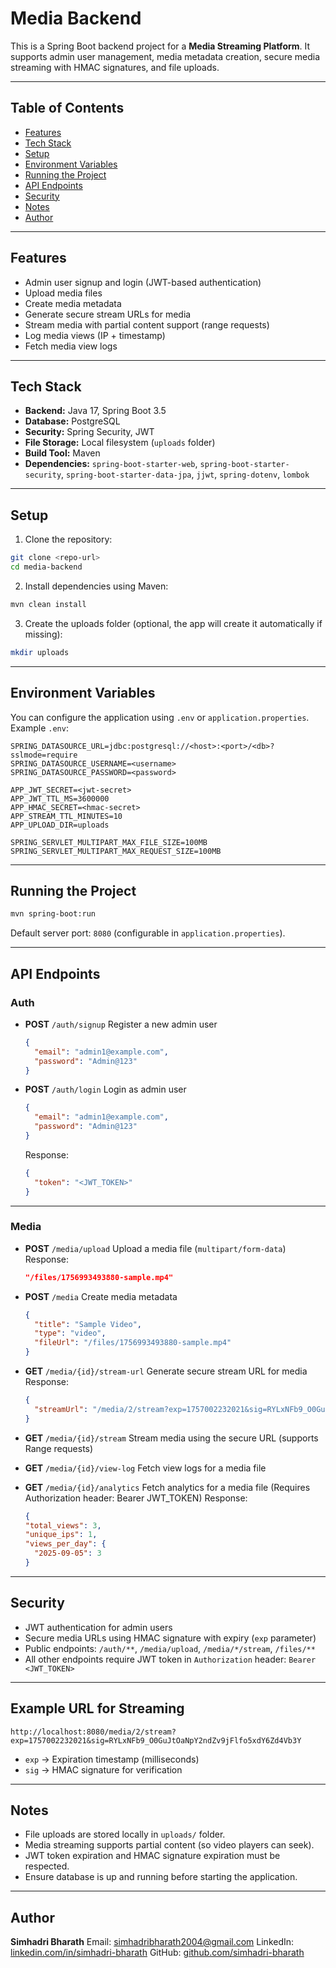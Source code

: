 # Media Backend

This is a Spring Boot backend project for a **Media Streaming Platform**. It supports admin user management, media metadata creation, secure media streaming with HMAC signatures, and file uploads.

---

## Table of Contents

* [Features](#features)
* [Tech Stack](#tech-stack)
* [Setup](#setup)
* [Environment Variables](#environment-variables)
* [Running the Project](#running-the-project)
* [API Endpoints](#api-endpoints)
* [Security](#security)
* [Notes](#notes)
* [Author](#author)

---

## Features

* Admin user signup and login (JWT-based authentication)
* Upload media files
* Create media metadata
* Generate secure stream URLs for media
* Stream media with partial content support (range requests)
* Log media views (IP + timestamp)
* Fetch media view logs

---

## Tech Stack

* **Backend:** Java 17, Spring Boot 3.5
* **Database:** PostgreSQL
* **Security:** Spring Security, JWT
* **File Storage:** Local filesystem (`uploads` folder)
* **Build Tool:** Maven
* **Dependencies:** `spring-boot-starter-web`, `spring-boot-starter-security`, `spring-boot-starter-data-jpa`, `jjwt`, `spring-dotenv`, `lombok`

---

## Setup

1. Clone the repository:

```bash
git clone <repo-url>
cd media-backend
```

2. Install dependencies using Maven:

```bash
mvn clean install
```

3. Create the uploads folder (optional, the app will create it automatically if missing):

```bash
mkdir uploads
```

---

## Environment Variables

You can configure the application using `.env` or `application.properties`. Example `.env`:

```env
SPRING_DATASOURCE_URL=jdbc:postgresql://<host>:<port>/<db>?sslmode=require
SPRING_DATASOURCE_USERNAME=<username>
SPRING_DATASOURCE_PASSWORD=<password>

APP_JWT_SECRET=<jwt-secret>
APP_JWT_TTL_MS=3600000
APP_HMAC_SECRET=<hmac-secret>
APP_STREAM_TTL_MINUTES=10
APP_UPLOAD_DIR=uploads

SPRING_SERVLET_MULTIPART_MAX_FILE_SIZE=100MB
SPRING_SERVLET_MULTIPART_MAX_REQUEST_SIZE=100MB
```

---

## Running the Project

```bash
mvn spring-boot:run
```

Default server port: `8080` (configurable in `application.properties`).

---

## API Endpoints

### Auth

* **POST** `/auth/signup`
  Register a new admin user

  ```json
  {
    "email": "admin1@example.com",
    "password": "Admin@123"
  }
  ```

* **POST** `/auth/login`
  Login as admin user

  ```json
  {
    "email": "admin1@example.com",
    "password": "Admin@123"
  }
  ```

  Response:

  ```json
  {
    "token": "<JWT_TOKEN>"
  }
  ```

---

### Media

* **POST** `/media/upload`
  Upload a media file (`multipart/form-data`)
  Response:

  ```json
  "/files/1756993493880-sample.mp4"
  ```

* **POST** `/media`
  Create media metadata

  ```json
  {
    "title": "Sample Video",
    "type": "video",
    "fileUrl": "/files/1756993493880-sample.mp4"
  }
  ```

* **GET** `/media/{id}/stream-url`
  Generate secure stream URL for media
  Response:

  ```json
  {
    "streamUrl": "/media/2/stream?exp=1757002232021&sig=RYLxNFb9_O0GuJtOaNpY2ndZv9jFlfo5xdY6Zd4Vb3Y"
  }
  ```

* **GET** `/media/{id}/stream`
  Stream media using the secure URL (supports Range requests)

* **GET** `/media/{id}/view-log`
  Fetch view logs for a media file


* **GET** `/media/{id}/analytics`
 Fetch analytics for a media file (Requires Authorization header: Bearer JWT_TOKEN)
  Response:

  ```json
  {
  "total_views": 3,
  "unique_ips": 1,
  "views_per_day": {
    "2025-09-05": 3
  }

  ```



---

## Security

* JWT authentication for admin users
* Secure media URLs using HMAC signature with expiry (`exp` parameter)
* Public endpoints: `/auth/**`, `/media/upload`, `/media/*/stream`, `/files/**`
* All other endpoints require JWT token in `Authorization` header:
  `Bearer <JWT_TOKEN>`

---

## Example URL for Streaming

```
http://localhost:8080/media/2/stream?exp=1757002232021&sig=RYLxNFb9_O0GuJtOaNpY2ndZv9jFlfo5xdY6Zd4Vb3Y
```

* `exp` → Expiration timestamp (milliseconds)
* `sig` → HMAC signature for verification

---

## Notes

* File uploads are stored locally in `uploads/` folder.
* Media streaming supports partial content (so video players can seek).
* JWT token expiration and HMAC signature expiration must be respected.
* Ensure database is up and running before starting the application.

---

## Author

**Simhadri Bharath**
Email: [simhadribharath2004@gmail.com](mailto:simhadribharath2004@gmail.com)
LinkedIn: [linkedin.com/in/simhadri-bharath](https://linkedin.com/in/simhadri-bharath)
GitHub: [github.com/simhadri-bharath](https://github.com/simhadri-bharath)
